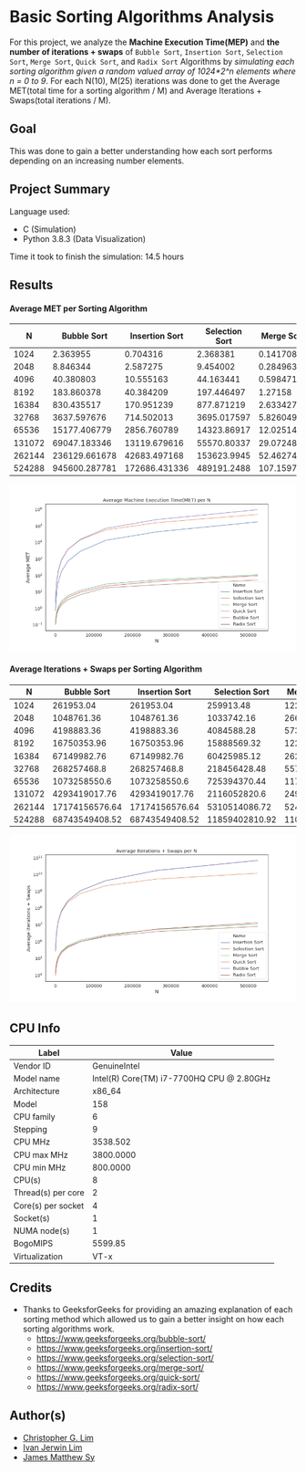 # Basic Sorting Algorithms Analysis
For this project, we analyze the **Machine Execution Time(MEP)** and **the number of iterations + swaps** of `Bubble Sort`, `Insertion Sort`, `Selection Sort`, `Merge Sort`, `Quick Sort`, and `Radix Sort` Algorithms by _simulating each sorting algorithm given a random valued array of 1024*2^n elements where n = 0 to 9_. For each N(10), M(25) iterations was done to get the Average MET(total time for a sorting algorithm / M) and Average Iterations + Swaps(total iterations / M). 

## Goal
This was done to gain a better understanding how each sort performs depending on an increasing number elements.  

## Project Summary
Language used:
- C (Simulation)
- Python 3.8.3 (Data Visualization)

Time it took to finish the simulation: 14.5 hours

## Results
#### Average MET per Sorting Algorithm
| N               | Bubble Sort     | Insertion Sort  | Selection Sort  | Merge Sort      | Quick Sort      | Radix Sort      | 
| --------------- | --------------- | --------------- | --------------- | --------------- | --------------- | --------------- | 
| 1024            | 2.363955        | 0.704316        | 2.368381        | 0.141708        | 0.100678        | 0.103824        | 
| 2048            | 8.846344        | 2.587275        | 9.454002        | 0.284963        | 0.210359        | 0.20109         | 
| 4096            | 40.380803       | 10.555163       | 44.163441       | 0.598471        | 0.455142        | 0.439045        | 
| 8192            | 183.860378      | 40.384209       | 197.446497      | 1.27158         | 0.951894        | 0.787564        | 
| 16384           | 830.435517      | 170.951239      | 877.871219      | 2.633427        | 2.033615        | 1.603994        | 
| 32768           | 3637.597676     | 714.502013      | 3695.017597     | 5.826049        | 4.605925        | 3.337504        | 
| 65536           | 15177.406779    | 2856.760789     | 14323.86917     | 12.025149       | 9.544604        | 6.715105        | 
| 131072          | 69047.183346    | 13119.679616    | 55570.80337     | 29.072486       | 22.343117       | 17.569152       | 
| 262144          | 236129.661678   | 42683.497168    | 153623.9945     | 52.462741       | 42.023032       | 26.320142       | 
| 524288          | 945600.287781   | 172686.431336   | 489191.2488     | 107.159727      | 93.791742       | 51.952815       |  

![graph of MEP of all sorts ](./graphs/ave_met_per_n.png)  

#### Average Iterations + Swaps per Sorting Algorithm
| N               | Bubble Sort     | Insertion Sort  | Selection Sort  | Merge Sort      | Quick Sort      | Radix Sort      | 
| --------------- | --------------- | --------------- | --------------- | --------------- | --------------- | --------------- | 
| 1024            | 261953.04       | 261953.04       | 259913.48       | 12287.0         | 9252.48         | 15410.0         | 
| 2048            | 1048761.36      | 1048761.36      | 1033742.16      | 26623.0         | 19906.4         | 30770.0         | 
| 4096            | 4198883.36      | 4198883.36      | 4084588.28      | 57343.0         | 43705.72        | 61490.0         | 
| 8192            | 16750353.96     | 16750353.96     | 15888569.32     | 122879.0        | 96352.84        | 122930.0        | 
| 16384           | 67149982.76     | 67149982.76     | 60425985.12     | 262143.0        | 207278.36       | 245810.0        | 
| 32768           | 268257468.8     | 268257468.8     | 218456428.48    | 557055.0        | 446802.12       | 491570.0        | 
| 65536           | 1073258550.6    | 1073258550.6    | 725394370.44    | 1179647.0       | 973214.56       | 983090.0        | 
| 131072          | 4293419017.76   | 4293419017.76   | 2116052820.6    | 2490367.0       | 2217265.68      | 1966130.0       | 
| 262144          | 17174156576.64  | 17174156576.64  | 5310514086.72   | 5242879.0       | 5445535.28      | 3932210.0       | 
| 524288          | 68743549408.52  | 68743549408.52  | 11859402810.92  | 11010047.0      | 13355166.68     | 7864370.0       |  

![graph of iterations + swaps of all sorts](./graphs/ave_iter_per_n.png)

## CPU Info
| Label                    | Value                                      |
| ------------------------ | ------------------------------------------ |
| Vendor ID                | GenuineIntel                               |
| Model name               | Intel(R) Core(TM) i7-7700HQ CPU @ 2.80GHz  |
| Architecture             | x86_64                                     |
| Model                    | 158                                        |
| CPU family               | 6                                          |
| Stepping                 | 9                                          |
| CPU MHz                  | 3538.502                                   |
| CPU max MHz              | 3800.0000                                  |
| CPU min MHz              | 800.0000                                   |
| CPU(s)                   | 8                                          |
| Thread(s) per core       | 2                                          |
| Core(s) per socket       | 4                                          |
| Socket(s)                | 1                                          |
| NUMA node(s)             | 1                                          |
| BogoMIPS                 | 5599.85                                    |
| Virtualization           | VT-x                                       |

## Credits
- Thanks to GeeksforGeeks for providing an amazing explanation of each sorting method which allowed us to gain a better insight on how each sorting algorithms work.
  - https://www.geeksforgeeks.org/bubble-sort/
  - https://www.geeksforgeeks.org/insertion-sort/
  - https://www.geeksforgeeks.org/selection-sort/
  - https://www.geeksforgeeks.org/merge-sort/
  - https://www.geeksforgeeks.org/quick-sort/
  - https://www.geeksforgeeks.org/radix-sort/

## Author(s)
  - [Christopher G. Lim](https://github.com/cc-visionary)
  - [Ivan Jerwin Lim](https://github.com/kether82) 
  - [James Matthew Sy](https://github.com/symatt)
